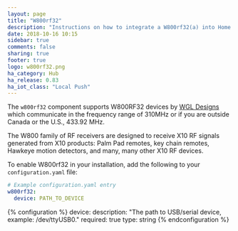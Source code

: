 ```yaml
---
layout: page
title: "W800rf32"
description: "Instructions on how to integrate a W800rf32(a) into Home Assistant."
date: 2018-10-16 10:15
sidebar: true
comments: false
sharing: true
footer: true
logo: w800rf32.png
ha_category: Hub
ha_release: 0.83
ha_iot_class: "Local Push"
---
```


The `w800rf32` component supports W800RF32 devices by [WGL Designs](http://www.wgldesigns.com/w800.html) which
communicate in the frequency range of 310MHz or if you are outside Canada or the U.S., 433.92 MHz.  

The W800 family of RF receivers are designed to receive X10 RF signals generated from X10 products: Palm Pad
remotes, key chain remotes, Hawkeye motion detectors, and many, many other X10 RF devices.

To enable W800rf32 in your installation, add the following to your `configuration.yaml` file:

```yaml
# Example configuration.yaml entry
w800rf32:
  device: PATH_TO_DEVICE
```

{% configuration %}
device:
  description: "The path to USB/serial device, example: /dev/ttyUSB0."
  required: true
  type: string
{% endconfiguration %}
